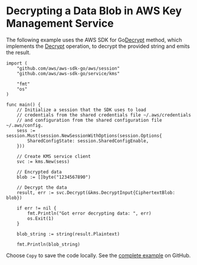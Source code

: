 # Decrypting a Data Blob in AWS Key Management Service<a name="kms-example-decrypt-blob"></a>

The following example uses the AWS SDK for Go[Decrypt](https://docs.aws.amazon.com/sdk-for-go/api/service/kms/#KMS.Decrypt) method, which implements the [Decrypt](https://docs.aws.amazon.com/kms/latest/APIReference/API_Decrypt.html) operation, to decrypt the provided string and emits the result\.

```
import (
    "github.com/aws/aws-sdk-go/aws/session"
    "github.com/aws/aws-sdk-go/service/kms"

    "fmt"
    "os"
)

func main() {
    // Initialize a session that the SDK uses to load
    // credentials from the shared credentials file ~/.aws/credentials
    // and configuration from the shared configuration file ~/.aws/config.
    sess := session.Must(session.NewSessionWithOptions(session.Options{
        SharedConfigState: session.SharedConfigEnable,
    }))

    // Create KMS service client
    svc := kms.New(sess)

    // Encrypted data
    blob := []byte("1234567890")

    // Decrypt the data
    result, err := svc.Decrypt(&kms.DecryptInput{CiphertextBlob: blob})

    if err != nil {
        fmt.Println("Got error decrypting data: ", err)
        os.Exit(1)
    }

    blob_string := string(result.Plaintext)

    fmt.Println(blob_string)
```

Choose `Copy` to save the code locally\. See the [complete example](https://github.com/awsdocs/aws-doc-sdk-examples/blob/main/go/example_code/kms/kms_decrypt_data.go) on GitHub\.